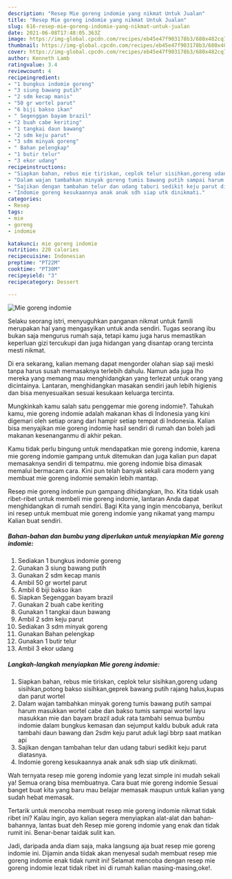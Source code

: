 ```yaml
---
description: "Resep Mie goreng indomie yang nikmat Untuk Jualan"
title: "Resep Mie goreng indomie yang nikmat Untuk Jualan"
slug: 616-resep-mie-goreng-indomie-yang-nikmat-untuk-jualan
date: 2021-06-08T17:48:05.363Z
image: https://img-global.cpcdn.com/recipes/eb45e47f903178b3/680x482cq70/mie-goreng-indomie-foto-resep-utama.jpg
thumbnail: https://img-global.cpcdn.com/recipes/eb45e47f903178b3/680x482cq70/mie-goreng-indomie-foto-resep-utama.jpg
cover: https://img-global.cpcdn.com/recipes/eb45e47f903178b3/680x482cq70/mie-goreng-indomie-foto-resep-utama.jpg
author: Kenneth Lamb
ratingvalue: 3.4
reviewcount: 4
recipeingredient:
- "1 bungkus indomie goreng"
- "3 siung bawang putih"
- "2 sdm kecap manis"
- "50 gr wortel parut"
- "6 biji bakso ikan"
- " Segenggan bayam brazil"
- "2 buah cabe keriting"
- "1 tangkai daun bawang"
- "2 sdm keju parut"
- "3 sdm minyak goreng"
- " Bahan pelengkap"
- "1 butir telur"
- "3 ekor udang"
recipeinstructions:
- "Siapkan bahan, rebus mie tiriskan, ceplok telur sisihkan,goreng udang sisihkan,potong bakso sisihkan,geprek bawang putih rajang halus,kupas dan parut wortel"
- "Dalam wajan tambahkan minyak goreng tumis bawang putih sampai harum masukkan wortel cabe dan bakso tumis sampai wortel layu masukkan mie dan bayam brazil aduk rata tambahi semua bumbu indomie dalam bungkus kemasan dan sejumput kaldu bubuk aduk rata tambahi daun bawang dan 2sdm keju parut aduk lagi bbrp saat matikan api"
- "Sajikan dengan tambahan telur dan udang taburi sedikit keju parut diatasnya."
- "Indomie goreng kesukaannya anak anak sdh siap utk dinikmati."
categories:
- Resep
tags:
- mie
- goreng
- indomie

katakunci: mie goreng indomie 
nutrition: 220 calories
recipecuisine: Indonesian
preptime: "PT22M"
cooktime: "PT30M"
recipeyield: "3"
recipecategory: Dessert

---
```



![Mie goreng indomie](https://img-global.cpcdn.com/recipes/eb45e47f903178b3/680x482cq70/mie-goreng-indomie-foto-resep-utama.jpg)

Selaku seorang istri, menyuguhkan panganan nikmat untuk famili merupakan hal yang mengasyikan untuk anda sendiri. Tugas seorang ibu bukan saja mengurus rumah saja, tetapi kamu juga harus memastikan keperluan gizi tercukupi dan juga hidangan yang disantap orang tercinta mesti nikmat.

Di era  sekarang, kalian memang dapat mengorder olahan siap saji meski tanpa harus susah memasaknya terlebih dahulu. Namun ada juga lho mereka yang memang mau menghidangkan yang terlezat untuk orang yang dicintainya. Lantaran, menghidangkan masakan sendiri jauh lebih higienis dan bisa menyesuaikan sesuai kesukaan keluarga tercinta. 



Mungkinkah kamu salah satu penggemar mie goreng indomie?. Tahukah kamu, mie goreng indomie adalah makanan khas di Indonesia yang kini digemari oleh setiap orang dari hampir setiap tempat di Indonesia. Kalian bisa menyajikan mie goreng indomie hasil sendiri di rumah dan boleh jadi makanan kesenanganmu di akhir pekan.

Kamu tidak perlu bingung untuk mendapatkan mie goreng indomie, karena mie goreng indomie gampang untuk ditemukan dan juga kalian pun dapat memasaknya sendiri di tempatmu. mie goreng indomie bisa dimasak memalui bermacam cara. Kini pun telah banyak sekali cara modern yang membuat mie goreng indomie semakin lebih mantap.

Resep mie goreng indomie pun gampang dihidangkan, lho. Kita tidak usah ribet-ribet untuk membeli mie goreng indomie, lantaran Anda dapat menghidangkan di rumah sendiri. Bagi Kita yang ingin mencobanya, berikut ini resep untuk membuat mie goreng indomie yang nikamat yang mampu Kalian buat sendiri.

<!--inarticleads1-->

##### Bahan-bahan dan bumbu yang diperlukan untuk menyiapkan Mie goreng indomie:

1. Sediakan 1 bungkus indomie goreng
1. Gunakan 3 siung bawang putih
1. Gunakan 2 sdm kecap manis
1. Ambil 50 gr wortel parut
1. Ambil 6 biji bakso ikan
1. Siapkan  Segenggan bayam brazil
1. Gunakan 2 buah cabe keriting
1. Gunakan 1 tangkai daun bawang
1. Ambil 2 sdm keju parut
1. Sediakan 3 sdm minyak goreng
1. Gunakan  Bahan pelengkap
1. Gunakan 1 butir telur
1. Ambil 3 ekor udang




<!--inarticleads2-->

##### Langkah-langkah menyiapkan Mie goreng indomie:

1. Siapkan bahan, rebus mie tiriskan, ceplok telur sisihkan,goreng udang sisihkan,potong bakso sisihkan,geprek bawang putih rajang halus,kupas dan parut wortel
1. Dalam wajan tambahkan minyak goreng tumis bawang putih sampai harum masukkan wortel cabe dan bakso tumis sampai wortel layu masukkan mie dan bayam brazil aduk rata tambahi semua bumbu indomie dalam bungkus kemasan dan sejumput kaldu bubuk aduk rata tambahi daun bawang dan 2sdm keju parut aduk lagi bbrp saat matikan api
1. Sajikan dengan tambahan telur dan udang taburi sedikit keju parut diatasnya.
1. Indomie goreng kesukaannya anak anak sdh siap utk dinikmati.




Wah ternyata resep mie goreng indomie yang lezat simple ini mudah sekali ya! Semua orang bisa membuatnya. Cara buat mie goreng indomie Sesuai banget buat kita yang baru mau belajar memasak maupun untuk kalian yang sudah hebat memasak.

Tertarik untuk mencoba membuat resep mie goreng indomie nikmat tidak ribet ini? Kalau ingin, ayo kalian segera menyiapkan alat-alat dan bahan-bahannya, lantas buat deh Resep mie goreng indomie yang enak dan tidak rumit ini. Benar-benar taidak sulit kan. 

Jadi, daripada anda diam saja, maka langsung aja buat resep mie goreng indomie ini. Dijamin anda tiidak akan menyesal sudah membuat resep mie goreng indomie enak tidak rumit ini! Selamat mencoba dengan resep mie goreng indomie lezat tidak ribet ini di rumah kalian masing-masing,oke!.

